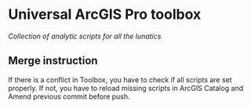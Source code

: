 # Universal ArcGIS Pro toolbox
*Collection of analytic scripts for all the lunatics*

## Merge instruction

If there is a conflict in Toolbox, you have to check if all scripts are set properly. If not, you have to reload missing scripts in ArcGIS Catalog and Amend previous commit before push.
